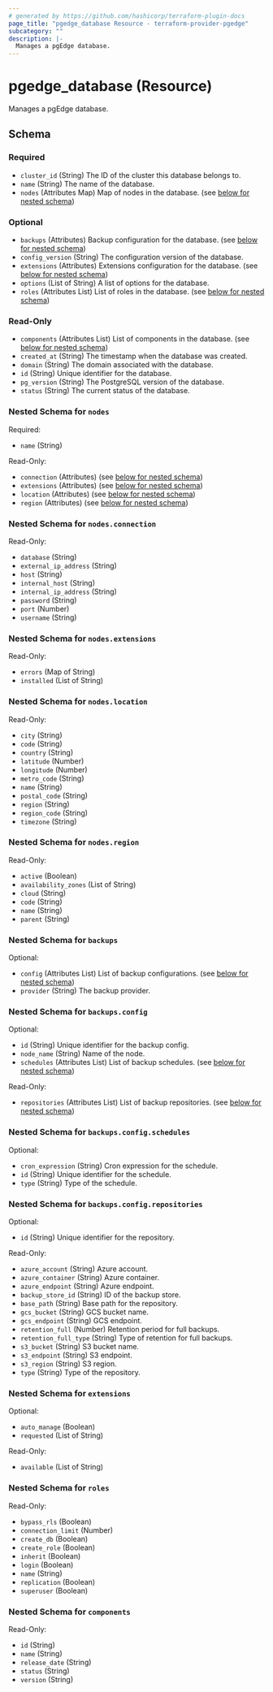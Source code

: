 ```yaml
---
# generated by https://github.com/hashicorp/terraform-plugin-docs
page_title: "pgedge_database Resource - terraform-provider-pgedge"
subcategory: ""
description: |-
  Manages a pgEdge database.
---
```


# pgedge_database (Resource)

Manages a pgEdge database.



<!-- schema generated by tfplugindocs -->
## Schema

### Required

- `cluster_id` (String) The ID of the cluster this database belongs to.
- `name` (String) The name of the database.
- `nodes` (Attributes Map) Map of nodes in the database. (see [below for nested schema](#nestedatt--nodes))

### Optional

- `backups` (Attributes) Backup configuration for the database. (see [below for nested schema](#nestedatt--backups))
- `config_version` (String) The configuration version of the database.
- `extensions` (Attributes) Extensions configuration for the database. (see [below for nested schema](#nestedatt--extensions))
- `options` (List of String) A list of options for the database.
- `roles` (Attributes List) List of roles in the database. (see [below for nested schema](#nestedatt--roles))

### Read-Only

- `components` (Attributes List) List of components in the database. (see [below for nested schema](#nestedatt--components))
- `created_at` (String) The timestamp when the database was created.
- `domain` (String) The domain associated with the database.
- `id` (String) Unique identifier for the database.
- `pg_version` (String) The PostgreSQL version of the database.
- `status` (String) The current status of the database.

<a id="nestedatt--nodes"></a>
### Nested Schema for `nodes`

Required:

- `name` (String)

Read-Only:

- `connection` (Attributes) (see [below for nested schema](#nestedatt--nodes--connection))
- `extensions` (Attributes) (see [below for nested schema](#nestedatt--nodes--extensions))
- `location` (Attributes) (see [below for nested schema](#nestedatt--nodes--location))
- `region` (Attributes) (see [below for nested schema](#nestedatt--nodes--region))

<a id="nestedatt--nodes--connection"></a>
### Nested Schema for `nodes.connection`

Read-Only:

- `database` (String)
- `external_ip_address` (String)
- `host` (String)
- `internal_host` (String)
- `internal_ip_address` (String)
- `password` (String)
- `port` (Number)
- `username` (String)


<a id="nestedatt--nodes--extensions"></a>
### Nested Schema for `nodes.extensions`

Read-Only:

- `errors` (Map of String)
- `installed` (List of String)


<a id="nestedatt--nodes--location"></a>
### Nested Schema for `nodes.location`

Read-Only:

- `city` (String)
- `code` (String)
- `country` (String)
- `latitude` (Number)
- `longitude` (Number)
- `metro_code` (String)
- `name` (String)
- `postal_code` (String)
- `region` (String)
- `region_code` (String)
- `timezone` (String)


<a id="nestedatt--nodes--region"></a>
### Nested Schema for `nodes.region`

Read-Only:

- `active` (Boolean)
- `availability_zones` (List of String)
- `cloud` (String)
- `code` (String)
- `name` (String)
- `parent` (String)



<a id="nestedatt--backups"></a>
### Nested Schema for `backups`

Optional:

- `config` (Attributes List) List of backup configurations. (see [below for nested schema](#nestedatt--backups--config))
- `provider` (String) The backup provider.

<a id="nestedatt--backups--config"></a>
### Nested Schema for `backups.config`

Optional:

- `id` (String) Unique identifier for the backup config.
- `node_name` (String) Name of the node.
- `schedules` (Attributes List) List of backup schedules. (see [below for nested schema](#nestedatt--backups--config--schedules))

Read-Only:

- `repositories` (Attributes List) List of backup repositories. (see [below for nested schema](#nestedatt--backups--config--repositories))

<a id="nestedatt--backups--config--schedules"></a>
### Nested Schema for `backups.config.schedules`

Optional:

- `cron_expression` (String) Cron expression for the schedule.
- `id` (String) Unique identifier for the schedule.
- `type` (String) Type of the schedule.


<a id="nestedatt--backups--config--repositories"></a>
### Nested Schema for `backups.config.repositories`

Optional:

- `id` (String) Unique identifier for the repository.

Read-Only:

- `azure_account` (String) Azure account.
- `azure_container` (String) Azure container.
- `azure_endpoint` (String) Azure endpoint.
- `backup_store_id` (String) ID of the backup store.
- `base_path` (String) Base path for the repository.
- `gcs_bucket` (String) GCS bucket name.
- `gcs_endpoint` (String) GCS endpoint.
- `retention_full` (Number) Retention period for full backups.
- `retention_full_type` (String) Type of retention for full backups.
- `s3_bucket` (String) S3 bucket name.
- `s3_endpoint` (String) S3 endpoint.
- `s3_region` (String) S3 region.
- `type` (String) Type of the repository.




<a id="nestedatt--extensions"></a>
### Nested Schema for `extensions`

Optional:

- `auto_manage` (Boolean)
- `requested` (List of String)

Read-Only:

- `available` (List of String)


<a id="nestedatt--roles"></a>
### Nested Schema for `roles`

Read-Only:

- `bypass_rls` (Boolean)
- `connection_limit` (Number)
- `create_db` (Boolean)
- `create_role` (Boolean)
- `inherit` (Boolean)
- `login` (Boolean)
- `name` (String)
- `replication` (Boolean)
- `superuser` (Boolean)


<a id="nestedatt--components"></a>
### Nested Schema for `components`

Read-Only:

- `id` (String)
- `name` (String)
- `release_date` (String)
- `status` (String)
- `version` (String)
